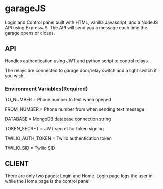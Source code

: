 # garageJS
Login and Control panel built with HTML, vanilla Javascript, and a NodeJS API using ExpressJS. The API will send you a message each time the garage opens or closes.

## API
Handles authentication using JWT and python script to control relays.

The relays are connected to garage door/relay switch and a light switch if you wish.

 ### Environment Variables(Required)
 TO_NUMBER = Phone number to text when opened

 FROM_NUMBER = Phone number from when sending text message

 DATABASE = MongoDB database connection string

 TOKEN_SECRET = JWT secret for token signing

 TWILIO_AUTH_TOKEN = Twilio authentication token

 TWILIO_SID = Twilio SID

 ## CLIENT
 There are only two pages: Login and Home. Login page logs the user in while the Home page is the control panel.

